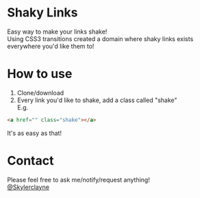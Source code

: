 # Shaky Links
Easy way to make your links shake!  
Using CSS3 transitions created a domain where shaky links exists everywhere you'd like them to!  

# How to use
1. Clone/download  
2. Every link you'd like to shake, add a class called "shake"  
 E.g.
``` HTML
<a href="" class="shake"></a>
```  
It's as easy as that!  
  

# Contact
Please feel free to ask me/notify/request anything!   
[@Skylerclayne](http://www.twitter.com/skylerclayne)
